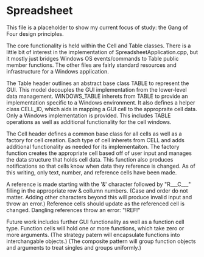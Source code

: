 # Spreadsheet
This file is a placeholder to show my current focus of study: the Gang of Four design principles.

The core functionality is held within the Cell and Table classes.
There is a little bit of interest in the implementation of SpreadsheetApplication.cpp, but it mostly just bridges Windows OS events/commands to Table public member functions.
The other files are fairly standard resources and infrastructure for a Windows application.

The Table header outlines an abstract base class TABLE to represent the GUI.
This model decouples the GUI implementation from the lower-level data management.
WINDOWS_TABLE inherets from TABLE to provide an implementation specific to a Windows environment.
It also defines a helper class CELL_ID, which aids in mapping a GUI cell to the appropraite cell data.
Only a Windows implementation is provided. This includes TABLE operations as well as additional functionality for the cell windows.

The Cell header defines a common base class for all cells as well as a factory for cell creation.
Each type of cell inherets from CELL and adds additional functionality as needed for its implementaiton.
The factory function creates the appropriate cell based off of user input and manages the data structure that holds cell data.
This function also produces notifications so that cells know when data they reference is changed.
As of this writing, only text, number, and reference cells have been made.

A reference is made starting with the '&' character followed by "R___C___" filling in the appropriate row & collumn numbers.
(Case and order do not matter. Adding other characters beyond this will produce invalid input and throw an error.)
Reference cells should update as the referenced cell is changed.
Dangling references throw an error: "!REF!"

Future work includes further GUI functionality as well as a function cell type.
Function cells will hold one or more functions, which take zero or more arguments.
(The strategy patern will encapsulate functions into interchangable objects.)
(The composite pattern will group function objects and arguments to treat singles and groups uniformly.)
